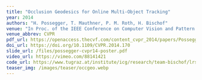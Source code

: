 ```yaml
---
title: "Occlusion Geodesics for Online Multi-Object Tracking"
year: 2014
authors: "H. Possegger, T. Mauthner, P. M. Roth, H. Bischof"
venue: "In Proc. of the IEEE Conference on Computer Vision and Pattern Recognition (CVPR)"
venue_abbrev: CVPR
pdf_url: https://openaccess.thecvf.com/content_cvpr_2014/papers/Possegger_Occlusion_Geodesics_for_2014_CVPR_paper.pdf
doi_url: https://doi.org/10.1109/CVPR.2014.170
slide_url: /files/possegger-cvpr14-poster.pdf
video_url: https://vimeo.com/88141421
code_url: https://www.tugraz.at/institute/icg/research/team-bischof/lrs/downloads/occgeo/
teaser_img: /images/teaser/occgeo.webp
---
```


